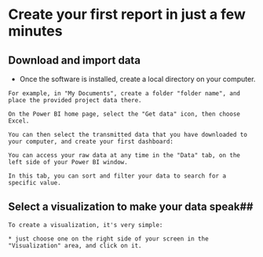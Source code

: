  # Create your first report in just a few minutes

## Download and import data

- Once the software is installed, create a local directory on your computer. 

```
For example, in "My Documents", create a folder "folder name", and place the provided project data there.

On the Power BI home page, select the "Get data" icon, then choose Excel.

You can then select the transmitted data that you have downloaded to your computer, and create your first dashboard:

You can access your raw data at any time in the "Data" tab, on the left side of your Power BI window. 

In this tab, you can sort and filter your data to search for a specific value.
```

## Select a visualization to make your data speak## 

```
To create a visualization, it's very simple: 

* just choose one on the right side of your screen in the "Visualization" area, and click on it.
```